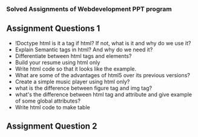 ### Solved Assignments of Webdevelopment PPT program

## Assignment Questions 1

- !Doctype html is it a tag if html? If not, what is it and why do we use it?
- Explain Semantic tags in html? And why do we need it?
- Differentiate between html tags and elements?
- Build your resume using html only
- Write html code so that it looks like the example.
- What are some of the advantages of html5 over its previous versions?
- Create a simple music player using html only?
- what is the difference between figure tag and img tag?
- what's the difference between html tag and attribute and give example of some global attributes?
- Write html code to make table

## Assignment Question 2
